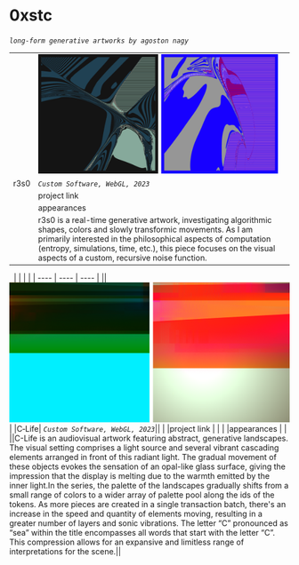 # 0xstc

_`long-form generative artworks by agoston nagy`_ 



| | | |
| ---- | ---- | ---- |
||![](assets/user/r3s0-duo.png)|
|r3s0| _`Custom Software, WebGL, 2023`_||
| |project link | |
| |appearances | |
||r3s0 is a real-time generative artwork, investigating algorithmic shapes, colors and slowly transformic movements. As I am primarily interested in the philosophical aspects of computation (entropy, simulations, time, etc.), this piece focuses on the visual aspects of a custom, recursive noise function.||

&nbsp;
| | | |
| ---- | ---- | ---- |
||![](assets/user/c-Life-duo.png)|
|C&#8209;Life| _`Custom Software, WebGL, 2023`_||
| |project link | |
| |appearances | |
||C-Life is an audiovisual artwork featuring abstract, generative landscapes. The visual setting comprises a light source and several vibrant cascading elements arranged in front of this radiant light. The gradual movement of these objects evokes the sensation of an opal-like glass surface, giving the impression that the display is melting due to the warmth emitted by the inner light.In the series, the palette of the landscapes gradually shifts from a small range of colors to a wider array of palette pool along the ids of the tokens. As more pieces are created in a single transaction batch, there's an increase in the speed and quantity of elements moving, resulting in a greater number of layers and sonic vibrations. The letter “C” pronounced as “sea” within the title encompasses all words that start with the letter “C”. This compression allows for an expansive and limitless range of interpretations for the scene.||



